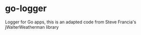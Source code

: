 # go-logger
Logger for Go apps, this is an adapted code from Steve Francia's jWalterWeatherman library

